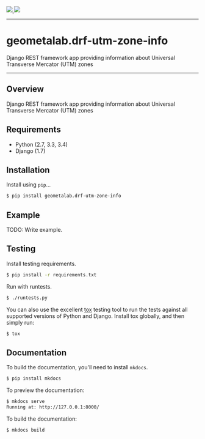 <div class="badges">
    <a href="http://travis-ci.org/geometalab/drf-utm-zone-info">
        <img src="https://travis-ci.org/geometalab/drf-utm-zone-info.svg?branch=master">
    </a>
    <a href="https://pypi.python.org/pypi/geometalab.drf-utm-zone-info">
        <img src="https://img.shields.io/pypi/v/geometalab.drf-utm-zone-info.svg">
    </a>
</div>

---

# geometalab.drf-utm-zone-info

Django REST framework app providing information about Universal Transverse Mercator (UTM) zones

---

## Overview

Django REST framework app providing information about Universal Transverse Mercator (UTM) zones

## Requirements

* Python (2.7, 3.3, 3.4)
* Django (1.7)

## Installation

Install using `pip`...

```bash
$ pip install geometalab.drf-utm-zone-info
```

## Example

TODO: Write example.

## Testing

Install testing requirements.

```bash
$ pip install -r requirements.txt
```

Run with runtests.

```bash
$ ./runtests.py
```

You can also use the excellent [tox](http://tox.readthedocs.org/en/latest/) testing tool to run the tests against all supported versions of Python and Django. Install tox globally, and then simply run:

```bash
$ tox
```

## Documentation

To build the documentation, you'll need to install `mkdocs`.

```bash
$ pip install mkdocs
```

To preview the documentation:

```bash
$ mkdocs serve
Running at: http://127.0.0.1:8000/
```

To build the documentation:

```bash
$ mkdocs build
```
